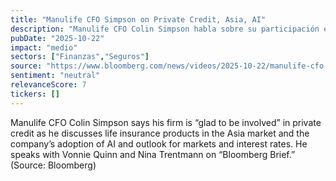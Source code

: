 ```yaml
---
title: "Manulife CFO Simpson on Private Credit, Asia, AI"
description: "Manulife CFO Colin Simpson habla sobre su participación en el crédito privado, el mercado de seguros de vida en Asia y la adopción de inteligencia artificial por la compañía, así como también sobre el panorama de los mercados y tasa de interés. Habla con Vonnie Quinn y Nina Trentmann en \"Bloomberg Brief.\" (Fuente: Bloomberg)"
pubDate: "2025-10-22"
impact: "medio"
sectors: ["Finanzas","Seguros"]
source: "https://www.bloomberg.com/news/videos/2025-10-22/manulife-cfo-simpson-on-private-credit-asia-ai-video"
sentiment: "neutral"
relevanceScore: 7
tickers: []
---
```


Manulife CFO Colin Simpson says his firm is “glad to be involved” in private credit as he discusses life insurance products in the Asia market and the company’s adoption of AI and outlook for markets and interest rates. He speaks with Vonnie Quinn and Nina Trentmann on “Bloomberg Brief.” (Source: Bloomberg)
